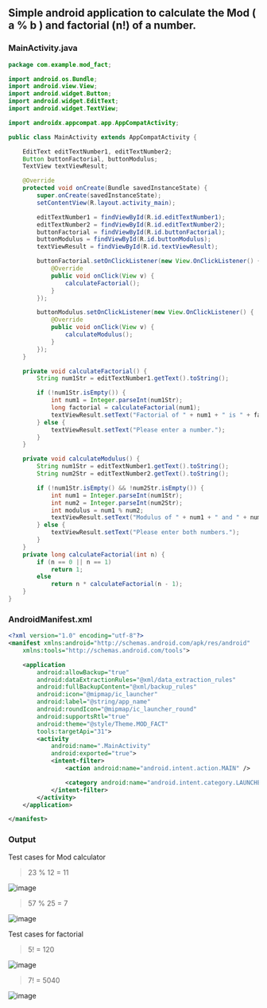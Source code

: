 ## Simple android application to calculate the Mod ( a % b ) and factorial (n!) of a number.

### MainActivity.java
```java
package com.example.mod_fact;

import android.os.Bundle;
import android.view.View;
import android.widget.Button;
import android.widget.EditText;
import android.widget.TextView;

import androidx.appcompat.app.AppCompatActivity;

public class MainActivity extends AppCompatActivity {

    EditText editTextNumber1, editTextNumber2;
    Button buttonFactorial, buttonModulus;
    TextView textViewResult;

    @Override
    protected void onCreate(Bundle savedInstanceState) {
        super.onCreate(savedInstanceState);
        setContentView(R.layout.activity_main);

        editTextNumber1 = findViewById(R.id.editTextNumber1);
        editTextNumber2 = findViewById(R.id.editTextNumber2);
        buttonFactorial = findViewById(R.id.buttonFactorial);
        buttonModulus = findViewById(R.id.buttonModulus);
        textViewResult = findViewById(R.id.textViewResult);

        buttonFactorial.setOnClickListener(new View.OnClickListener() {
            @Override
            public void onClick(View v) {
                calculateFactorial();
            }
        });

        buttonModulus.setOnClickListener(new View.OnClickListener() {
            @Override
            public void onClick(View v) {
                calculateModulus();
            }
        });
    }

    private void calculateFactorial() {
        String num1Str = editTextNumber1.getText().toString();

        if (!num1Str.isEmpty()) {
            int num1 = Integer.parseInt(num1Str);
            long factorial = calculateFactorial(num1);
            textViewResult.setText("Factorial of " + num1 + " is " + factorial);
        } else {
            textViewResult.setText("Please enter a number.");
        }
    }

    private void calculateModulus() {
        String num1Str = editTextNumber1.getText().toString();
        String num2Str = editTextNumber2.getText().toString();

        if (!num1Str.isEmpty() && !num2Str.isEmpty()) {
            int num1 = Integer.parseInt(num1Str);
            int num2 = Integer.parseInt(num2Str);
            int modulus = num1 % num2;
            textViewResult.setText("Modulus of " + num1 + " and " + num2 + " is " + modulus);
        } else {
            textViewResult.setText("Please enter both numbers.");
        }
    }
    private long calculateFactorial(int n) {
        if (n == 0 || n == 1)
            return 1;
        else
            return n * calculateFactorial(n - 1);
    }
}

```

### AndroidManifest.xml

```xml
<?xml version="1.0" encoding="utf-8"?>
<manifest xmlns:android="http://schemas.android.com/apk/res/android"
    xmlns:tools="http://schemas.android.com/tools">

    <application
        android:allowBackup="true"
        android:dataExtractionRules="@xml/data_extraction_rules"
        android:fullBackupContent="@xml/backup_rules"
        android:icon="@mipmap/ic_launcher"
        android:label="@string/app_name"
        android:roundIcon="@mipmap/ic_launcher_round"
        android:supportsRtl="true"
        android:theme="@style/Theme.MOD_FACT"
        tools:targetApi="31">
        <activity
            android:name=".MainActivity"
            android:exported="true">
            <intent-filter>
                <action android:name="android.intent.action.MAIN" />

                <category android:name="android.intent.category.LAUNCHER" />
            </intent-filter>
        </activity>
    </application>

</manifest>
```

### Output

Test cases for Mod calculator

> 23 % 12 = 11

![image](https://github.com/udayk01/Android-Security/assets/52235763/423c3e3d-cc91-428b-bf42-56a8506faec0)

> 57 % 25 = 7

![image](https://github.com/udayk01/Android-Security/assets/52235763/dd0b5d00-1019-49c2-aab6-9e1b9136d629)

Test cases for factorial 

> 5! = 120

![image](https://github.com/udayk01/Android-Security/assets/52235763/73e57e36-159d-4078-b0ae-75336b0363a4)

> 7! = 5040

![image](https://github.com/udayk01/Android-Security/assets/52235763/5a73c602-2c5a-439d-868d-dba20dbb70eb)
